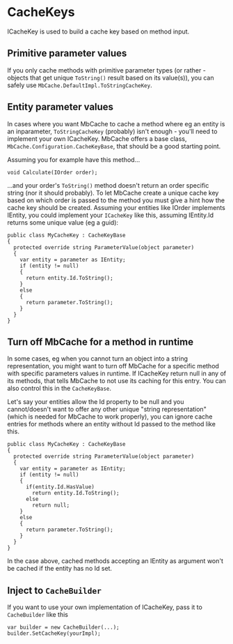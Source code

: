 # CacheKeys #

ICacheKey is used to build a cache key based on method input.


## Primitive parameter values ##

If you only cache methods with primitive parameter types (or rather - objects that get unique `ToString()` result based on its value(s)), you can safely use `MbCache.DefaultImpl.ToStringCacheKey`.


## Entity parameter values ##

In cases where you want MbCache to cache a method where eg an entity is an inparameter, `ToStringCacheKey` (probably) isn't enough - you'll need to implement your own ICacheKey. MbCache offers a base class, `MbCache.Configuration.CacheKeyBase`, that should be a good starting point.

Assuming you for example have this method...
```
void Calculate(IOrder order);
```

...and your order's `ToString()` method doesn't return an order specific string (nor it should probably). To let MbCache create a unique cache key based on which order is passed to the method you must give a hint how the cache key should be created. Assuming your entities like IOrder implements IEntity, you could implement your `ICacheKey` like this, assuming IEntity.Id returns some unique value (eg a guid):
```
public class MyCacheKey : CacheKeyBase
{
  protected override string ParameterValue(object parameter)
  {
    var entity = parameter as IEntity;
    if (entity != null)
    {
      return entity.Id.ToString();
    }
    else
    {
      return parameter.ToString();
    }
  }
}
```


## Turn off MbCache for a method in runtime ##

In some cases, eg when you cannot turn an object into a string representation, you might want to turn off MbCache for a specific method with specific parameters values in runtime.
If ICacheKey return null in any of its methods, that tells MbCache to not use its caching for this entry. You can also control this in the `CacheKeyBase`.

Let's say your entities allow the Id property to be null and you cannot/doesn't want to offer any other unique "string representation" (which is needed for MbCache to work properly), you can ignore cache entries for methods where an entity without Id passed to the method like this.
```
public class MyCacheKey : CacheKeyBase
{
  protected override string ParameterValue(object parameter)
  {
    var entity = parameter as IEntity;
    if (entity != null)
    {
      if(entity.Id.HasValue)
        return entity.Id.ToString();
      else
        return null;
    }
    else
    {
      return parameter.ToString();
    }
  }
}
```
In the case above, cached methods accepting an IEntity as argument won't be cached if the entity has no Id set.


## Inject to `CacheBuilder` ##

If you want to use your own implementation of ICacheKey, pass it to `CacheBuilder` like this
```
var builder = new CacheBuilder(...);
builder.SetCacheKey(yourImpl);
```